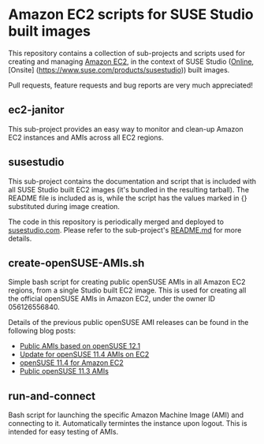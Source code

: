 Amazon EC2 scripts for SUSE Studio built images
================================================

This repository contains a collection of sub-projects and scripts used for
creating and managing [Amazon EC2](http://aws.amazon.com/ec2/), in the context
of SUSE Studio ([Online](http://susestudio.com), [Onsite]
(https://www.suse.com/products/susestudio)) built images.

Pull requests, feature requests and bug reports are very much appreciated!


ec2-janitor
-----------
This sub-project provides an easy way to monitor and clean-up Amazon EC2
instances and AMIs across all EC2 regions.


susestudio
-----------
This sub-project contains the documentation and script that is included with
all SUSE Studio built EC2 images (it's bundled in the resulting tarball). The
README file is included as is, while the script has the values marked in {}
substituted during image creation.

The code in this repository is periodically merged and deployed to
[susestudio.com](http://susestudio.com). Please refer to the sub-project's
[README.md](https://github.com/susestudio/susestudio-ec2/blob/master/susestudio/README.md)
for more details.


create-openSUSE-AMIs.sh
------------------------
Simple bash script for creating public openSUSE AMIs in all Amazon EC2 regions,
from a single Studio built EC2 image. This is used for creating all the
official openSUSE AMIs in Amazon EC2, under the owner ID 056126556840.

Details of the previous public openSUSE AMI releases can be found in the
following blog posts:

  * [Public AMIs based on openSUSE 12.1](http://blog.susestudio.com/2012/07/public-amis-based-on-opensuse-121.html)
  * [Update for openSUSE 11.4 AMIs on EC2](http://blog.susestudio.com/2011/06/we-updated-all-opensuse-11.html)
  * [openSUSE 11.4 for Amazon EC2](http://blog.susestudio.com/2011/03/opensuse-114-for-amazon-ec2.html)
  * [Public openSUSE 11.3 AMIs](http://blog.susestudio.com/2011/02/public-opensuse-113-amis.html)


run-and-connect
----------------
Bash script for launching the specific Amazon Machine Image (AMI) and
connecting to it. Automatically termintes the instance upon logout. This is
intended for easy testing of AMIs.
